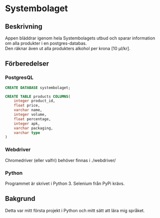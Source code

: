 # Systembolaget

## Beskrivning

Appen bläddrar igenom hela Systembolagets utbud och sparar information om alla produkter i en postgres-databas.  
Den räknar även ut alla produkters alkohol per krona [10 µl/kr].

## Förberedelser

### PostgresQL

```sql
CREATE DATABASE systembolaget;

CREATE TABLE products COLUMNS(
    integer product_id,
    float price,
    varchar name,
    integer volume,
    float percentage,
    integer apk,
    varchar packaging,
    varchar type
)
```

### Webdriver

Chromedriver (eller valfri) behöver finnas i ./webdriver/

### Python

Programmet är skrivet i Python 3. Selenium från PyPi krävs.

## Bakgrund

Detta var mitt första projekt i Python och mitt sätt att lära mig språket.
